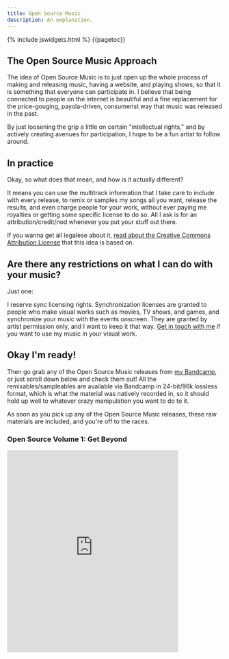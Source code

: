 ```yaml
---
title: Open Source Music
description: An explanation.
---
```


{% include jswidgets.html %}
{{pagetoc}}

## The Open Source Music Approach

The idea of Open Source Music is to just open up the whole process of making and releasing music,
having a website, and playing shows, so that it is something that everyone can participate in. 
I believe that being connected to people on the internet is beautiful and a fine replacement for
the price-gouging, payola-driven, consumerist way that music was released in the past. 

By just loosening the grip a little on certain "intellectual rights," and by actively creating avenues
for participation, I hope to be a fun artist to follow around.

## In practice

Okay, so what does that mean, and how is it actually different?

It means you can use the multitrack information that I take care to include with every release, to remix or samples my songs all you want, release the results, and even charge people for your work, without ever paying me royalties or getting some specific license to do so. All I ask is for an attribution/credit/nod whenever you put your stuff out there. 

If you wanna get all legalese about it, [read about the Creative Commons Attribution License](https://creativecommons.org/licenses/by/2.0/) that this idea is based on.
  
## Are there any restrictions on what I can do with your music?

Just one: 

I reserve sync licensing rights. Synchronization licenses are granted to people who make visual
works such as movies, TV shows, and games, and synchronize your music with the events onscreen. They
are granted by artist permission only, and I want to keep it that way. [Get in touch with me](https://bandcamp.com/contact?b=912067125&n=John%20Dylan) if you
want to use my music in your visual work.
   
## Okay I'm ready!

Then go grab any of the Open Source Music releases from [my Bandcamp](http://johndylan.bandcamp.com), or just scroll down below and check them out! All the remixables/sampleables are available via Bandcamp
in 24-bit/96k lossless format, which is what the material was natively recorded in, so it should hold up
well to whatever crazy manipulation you want to do to it. 

As soon as you pick up any of the Open Source Music releases, these raw materials are included, and you're
off to the races.

### Open Source Volume 1: Get Beyond

<iframe style="border: 0; width: 400px; height: 472px;" src="https://bandcamp.com/EmbeddedPlayer/album=2444436466/size=large/bgcol=ffffff/linkcol=0687f5/artwork=small/transparent=true/" seamless><a href="http://johndylan.bandcamp.com/album/open-source-music-volume-1-get-beyond">Open Source Music Volume 1: Get Beyond by John Dylan</a></iframe>
